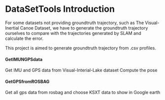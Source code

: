 # DataSetTools Introduction
For some datasets not providing groundtruth trajectory, such as The Visual-Inertial Canoe Dataset, we have to generate the groundtruth trajectory ourselves to compare
with the trajectories generated by SLAM and calculate the error.

This project is aimed to generate groundtruth trajectory from .csv profiles.

#### GetIMUNGPSdata
Get IMU and GPS data from Visual-Interial-Lake dataset Compute the pose

#### GetGPSfromROSBAG
Get all gps data from rosbag and choose KSXT data to show in Google earth 
